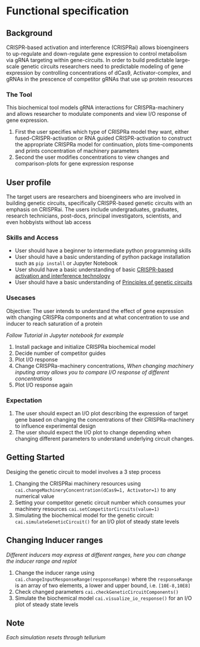 # Functional specification

## Background
CRISPR-based activation and interference (CRISPRai) allows bioengineers to up-regulate and down-regulate gene expression to control metabolism via gRNA targeting within gene-circuits. In order to build predictable large-scale genetic circuits researchers need to predictable modeling of gene expression by controlling concentrations of dCas9, Activator-complex, and gRNAs in the prescence of competitor gRNAs that use up protein resources

### The Tool
This biochemical tool models gRNA interactions for CRISPRa-machinery and allows researcher to modulate components and view I/O response of gene expression.
1. First the user specifies which type of CRISPRa model they want, either fused-CRISPR-activation or RNA guided CRISPR-activation to construct the appropriate CRISPRa model for continuation, plots time-components and prints concentration of machinery parameters
2. Second the user modifies concentrations to view changes and comparison-plots for gene expression response

## User profile
The target users are researchers and bioengineers who are involved in building genetic circuits, specifically CRISPR-based genetic circuits with an emphasis on CRISPRai.
The users include undergraduates, graduates, research technicians, post-docs, principal investigators, scientists, and even hobbyists without lab access

### Skills and Access
- User should have a beginner to intermediate python programming skills
- User should have a basic understanding of python package installation such as `pip install` or Jupyter Notebook
- User should have a basic understanding of basic [CRISPR-based activation and interference technology](https://www.synthego.com/guide/crispr-methods/crispri-crispra)
- User should have a basic understanding of [Principles of genetic circuits](https://www.nature.com/articles/nmeth.2926)

### Usecases
Objective: The user intends to understand the effect of gene expression with changing CRISPRa components and at what concentration to use and inducer to reach saturation of a protein

*Follow Tutorial in Jupyter notebook for example*

1. Install package and initialize CRISPRa biochemical model
2. Decide number of competitor guides
3. Plot I/O response
4. Change CRISPRa-machinery concentrations, *When changing machinery inputing array allows you to compare I/O response of different concentrations*
5. Plot I/O response again

### Expectation
1. The user should expect an I/O plot describing the expression of target gene based on changing the concentrations of their CRISPRa-machinery to influence experimental design
2. The user should expect the I/O plot to change depending when changing different parameters to understand underlying circuit changes.

## Getting Started
Desiging the genetic circuit to model involves a 3 step process
1. Changing the CRISPRai machinery resources using `cai.changeMachineryConcentration(dCas9=1, Activator=1)` to any numerical value
2. Setting your competitor genetic circuit number which consumes your machinery resources `cai.setCompetitorCircuits(value=1)`
3. Simulating the biochemical model for the genetic circuit: `cai.simulateGeneticCircuit()` for an I/O plot of steady state levels

## Changing Inducer ranges
*Different inducers may express at different ranges, here you can change the inducer range and replot*
1. Change the inducer range using `cai.changeInputResponseRange(responseRange)` where the `responseRange` is an array of two elements, a lower and upper bound, i.e. `[10E-8,10E8]`
2. Check changed parameters `cai.checkGeneticCircuitComponents()`
3. Simulate the biochemical model `cai.visualize_io_response()` for an I/O plot of steady state levels

## Note
*Each simulation resets through tellurium*